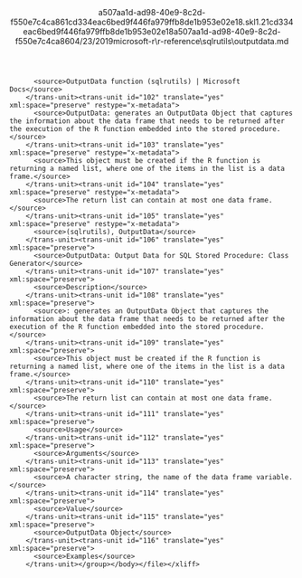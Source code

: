 <?xml version="1.0"?><xliff version="1.2" xmlns="urn:oasis:names:tc:xliff:document:1.2" xmlns:xsi="http://www.w3.org/2001/XMLSchema-instance" xsi:schemaLocation="urn:oasis:names:tc:xliff:document:1.2 xliff-core-1.2-transitional.xsd"><file datatype="xml" original="outputdata.md" source-language="en-US" target-language="en-US"><header><tool tool-id="mdxliff" tool-name="mdxliff" tool-version="1.0-1931010" tool-company="Microsoft" /><xliffext:skl_file_name xmlns:xliffext="urn:microsoft:content:schema:xliffextensions">a507aa1d-ad98-40e9-8c2d-f550e7c4ca861cd334eac6bed9f446fa979ffb8de1b953e02e18.skl</xliffext:skl_file_name><xliffext:version xmlns:xliffext="urn:microsoft:content:schema:xliffextensions">1.2</xliffext:version><xliffext:ms.openlocfilehash xmlns:xliffext="urn:microsoft:content:schema:xliffextensions">1cd334eac6bed9f446fa979ffb8de1b953e02e18</xliffext:ms.openlocfilehash><xliffext:ms.sourcegitcommit xmlns:xliffext="urn:microsoft:content:schema:xliffextensions">a507aa1d-ad98-40e9-8c2d-f550e7c4ca86</xliffext:ms.sourcegitcommit><xliffext:ms.lasthandoff xmlns:xliffext="urn:microsoft:content:schema:xliffextensions">04/23/2019</xliffext:ms.lasthandoff><xliffext:ms.openlocfilepath xmlns:xliffext="urn:microsoft:content:schema:xliffextensions">microsoft-r\r-reference\sqlrutils\outputdata.md</xliffext:ms.openlocfilepath></header><body><group id="content" extype="content"><trans-unit id="101" translate="yes" xml:space="preserve" restype="x-metadata">
          <source>OutputData function (sqlrutils) | Microsoft Docs</source>
        </trans-unit><trans-unit id="102" translate="yes" xml:space="preserve" restype="x-metadata">
          <source>OutputData: generates an OutputData Object that captures the information about the data frame that needs to be returned after the execution of the R function embedded into the stored procedure.</source>
        </trans-unit><trans-unit id="103" translate="yes" xml:space="preserve" restype="x-metadata">
          <source>This object must be created if the R function is returning a named list, where one of the items in the list is a data frame.</source>
        </trans-unit><trans-unit id="104" translate="yes" xml:space="preserve" restype="x-metadata">
          <source>The return list can contain at most one data frame.</source>
        </trans-unit><trans-unit id="105" translate="yes" xml:space="preserve" restype="x-metadata">
          <source>(sqlrutils), OutputData</source>
        </trans-unit><trans-unit id="106" translate="yes" xml:space="preserve">
          <source>OutputData: Output Data for SQL Stored Procedure: Class Generator</source>
        </trans-unit><trans-unit id="107" translate="yes" xml:space="preserve">
          <source>Description</source>
        </trans-unit><trans-unit id="108" translate="yes" xml:space="preserve">
          <source>: generates an OutputData Object that captures the information about the data frame that needs to be returned after the execution of the R function embedded into the stored procedure.</source>
        </trans-unit><trans-unit id="109" translate="yes" xml:space="preserve">
          <source>This object must be created if the R function is returning a named list, where one of the items in the list is a data frame.</source>
        </trans-unit><trans-unit id="110" translate="yes" xml:space="preserve">
          <source>The return list can contain at most one data frame.</source>
        </trans-unit><trans-unit id="111" translate="yes" xml:space="preserve">
          <source>Usage</source>
        </trans-unit><trans-unit id="112" translate="yes" xml:space="preserve">
          <source>Arguments</source>
        </trans-unit><trans-unit id="113" translate="yes" xml:space="preserve">
          <source>A character string, the name of the data frame variable.</source>
        </trans-unit><trans-unit id="114" translate="yes" xml:space="preserve">
          <source>Value</source>
        </trans-unit><trans-unit id="115" translate="yes" xml:space="preserve">
          <source>OutputData Object</source>
        </trans-unit><trans-unit id="116" translate="yes" xml:space="preserve">
          <source>Examples</source>
        </trans-unit></group></body></file></xliff>